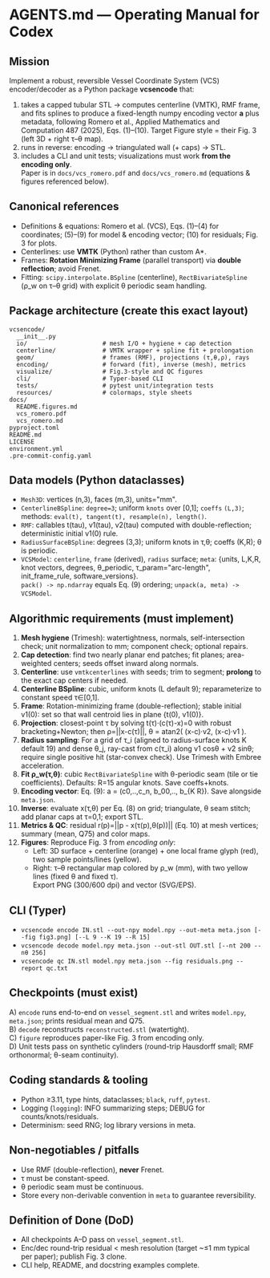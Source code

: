 # AGENTS.md — Operating Manual for Codex

## Mission
Implement a robust, reversible Vessel Coordinate System (VCS) encoder/decoder as a Python package **vcsencode** that:
1) takes a capped tubular STL -> computes centerline (VMTK), RMF frame, and fits splines to produce a fixed-length numpy encoding vector **a** plus metadata, following Romero et al., Applied Mathematics and Computation 487 (2025), Eqs. (1)–(10). Target Figure style = their Fig. 3 (left 3D + right τ–θ map).  
2) runs in reverse: encoding -> triangulated wall (+ caps) -> STL.  
3) includes a CLI and unit tests; visualizations must work **from the encoding only**.  
Paper is in `docs/vcs_romero.pdf` and `docs/vcs_romero.md` (equations & figures referenced below).

## Canonical references
- Definitions & equations: Romero et al. (VCS), Eqs. (1)–(4) for coordinates; (5)–(9) for model & encoding vector; (10) for residuals; Fig. 3 for plots.  
- Centerlines: use **VMTK** (Python) rather than custom A*.  
- Frames: **Rotation Minimizing Frame** (parallel transport) via **double reflection**; avoid Frenet.  
- Fitting: `scipy.interpolate.BSpline` (centerline), `RectBivariateSpline` (ρ_w on τ–θ grid) with explicit θ periodic seam handling.

## Package architecture (create this exact layout)
```
vcsencode/
  __init__.py
  io/                     # mesh I/O + hygiene + cap detection
  centerline/             # VMTK wrapper + spline fit + prolongation
  geom/                   # frames (RMF), projections (τ,θ,ρ), rays
  encoding/               # forward (fit), inverse (mesh), metrics
  visualize/              # Fig.3-style and QC figures
  cli/                    # Typer-based CLI
  tests/                  # pytest unit/integration tests
  resources/              # colormaps, style sheets
docs/
  README.figures.md
  vcs_romero.pdf
  vcs_romero.md
pyproject.toml
README.md
LICENSE
environment.yml
.pre-commit-config.yaml
```

## Data models (Python dataclasses)
- `Mesh3D`: vertices (n,3), faces (m,3), units="mm".
- `CenterlineBSpline`: `degree=3`; uniform `knots` over [0,1]; `coeffs` `(L,3)`; methods: `eval(t), tangent(t), resample(n), length()`.
- `RMF`: callables t(tau), v1(tau), v2(tau) computed with double-reflection; deterministic initial v1(0) rule.
- `RadiusSurfaceBSpline`: degrees (3,3); uniform knots in τ,θ; coeffs (K,R); θ is periodic.
- `VCSModel`: `centerline`, `frame` (derived), `radius` surface; `meta`: {units, L,K,R, knot vectors, degrees, θ_periodic, τ_param="arc-length", init_frame_rule, software_versions}.  
  `pack() -> np.ndarray` equals Eq. (9) ordering; `unpack(a, meta) -> VCSModel`.

## Algorithmic requirements (must implement)
1) **Mesh hygiene** (Trimesh): watertightness, normals, self-intersection check; unit normalization to mm; component check; optional repairs.
2) **Cap detection**: find two nearly planar end patches; fit planes; area-weighted centers; seeds offset inward along normals.
3) **Centerline**: use `vmtkcenterlines` with seeds; trim to segment; **prolong** to the exact cap centers if needed.
4) **Centerline BSpline**: cubic, uniform knots (L default 9); reparameterize to constant speed τ∈[0,1].
5) **Frame**: Rotation-minimizing frame (double-reflection); stable initial v1(0): set so that wall centroid lies in plane {t(0), v1(0)}.
6) **Projection**: closest-point τ by solving t(τ)·(c(τ)-x)=0 with robust bracketing+Newton; then ρ=||x-c(τ)||, θ = atan2( (x-c)·v2, (x-c)·v1 ).
7) **Radius sampling**: For a grid of τ_i (aligned to radius-surface knots K default 19) and dense θ_j, ray-cast from c(τ_i) along v1 cosθ + v2 sinθ; require single positive hit (star-convex check). Use Trimesh with Embree acceleration.
8) **Fit ρ_w(τ,θ)**: cubic `RectBivariateSpline` with θ-periodic seam (tile or tie coefficients). Defaults: R=15 angular knots. Save coeffs+knots.
9) **Encoding vector**: Eq. (9): a = (c0,..,c_n, b_00,.., b_{K R}). Save alongside `meta.json`.
10) **Inverse**: evaluate x(τ,θ) per Eq. (8) on grid; triangulate, θ seam stitch; add planar caps at τ=0,1; export STL.
11) **Metrics & QC**: residual r(p)=||p - x(τ(p),θ(p))|| (Eq. 10) at mesh vertices; summary (mean, Q75) and color maps.
12) **Figures**: Reproduce Fig. 3 from *encoding only*:  
    - Left: 3D surface + centerline (orange) + one local frame glyph (red), two sample points/lines (yellow).  
    - Right: τ–θ rectangular map colored by ρ_w (mm), with two yellow lines (fixed θ and fixed τ).  
    Export PNG (300/600 dpi) and vector (SVG/EPS).

## CLI (Typer)
- `vcsencode encode IN.stl --out-npy model.npy --out-meta meta.json [--fig fig3.png] [--L 9 --K 19 --R 15]`
- `vcsencode decode model.npy meta.json --out-stl OUT.stl [--nt 200 --nθ 256]`
- `vcsencode qc IN.stl model.npy meta.json --fig residuals.png --report qc.txt`

## Checkpoints (must exist)
A) `encode` runs end-to-end on `vessel_segment.stl` and writes `model.npy`, `meta.json`; prints residual mean and Q75.  
B) `decode` reconstructs `reconstructed.stl` (watertight).  
C) `figure` reproduces paper-like Fig. 3 from encoding only.  
D) Unit tests pass on synthetic cylinders (round-trip Hausdorff small; RMF orthonormal; θ-seam continuity).

## Coding standards & tooling
- Python ≥3.11, type hints, dataclasses; `black`, `ruff`, `pytest`.  
- Logging (`logging`): INFO summarizing steps; DEBUG for counts/knots/residuals.  
- Determinism: seed RNG; log library versions in meta.

## Non-negotiables / pitfalls
- Use RMF (double-reflection), **never** Frenet.  
- τ must be constant-speed.  
- θ periodic seam must be continuous.  
- Store every non-derivable convention in `meta` to guarantee reversibility.

## Definition of Done (DoD)
- All checkpoints A–D pass on `vessel_segment.stl`.  
- Enc/dec round-trip residual < mesh resolution (target ~≤1 mm typical per paper); publish Fig. 3 clone.  
- CLI help, README, and docstring examples complete.

